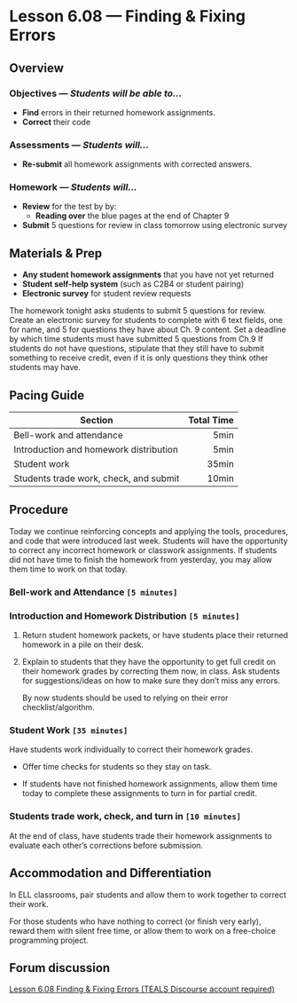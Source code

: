 Lesson 6.08 — Finding & Fixing Errors
====================================================================================================

Overview
--------

### Objectives — _Students will be able to…_

- **Find** errors in their returned homework assignments.
- **Correct** their code

### Assessments — _Students will…_

- **Re-submit** all homework assignments with corrected answers.

### Homework — _Students will…_

- **Review** for the test by by:
  - **Reading over** the blue pages at the end of Chapter 9
- **Submit** 5 questions for review in class tomorrow using electronic survey

Materials & Prep
----------------

- **Any student homework assignments** that you have not yet returned
- **Student self-help system** (such as C2B4 or student pairing)
- **Electronic survey** for student review requests

The homework tonight asks students to submit 5 questions for review. Create an electronic survey for
students to complete with 6 text fields, one for name, and 5 for questions they have about Ch. 9
content. Set a deadline by which time students must have submitted 5 questions from Ch.9 If students
do not have questions, stipulate that they still have to submit something to receive credit, even if
it is only questions they think other students may have.

Pacing Guide
------------

| Section                                | Total Time |
|----------------------------------------|-----------:|
| Bell-work and attendance               |       5min |
| Introduction and homework distribution |       5min |
| Student work                           |      35min |
| Students trade work, check, and submit |      10min |

Procedure
---------

Today we continue reinforcing concepts and applying the tools, procedures, and code that were
introduced last week. Students will have the opportunity to correct any incorrect homework or
classwork assignments. If students did not have time to finish the homework from yesterday, you may
allow them time to work on that today.

### Bell-work and Attendance `[5 minutes]`

### Introduction and Homework Distribution `[5 minutes]`

1. Return student homework packets, or have students place their returned homework in a pile on
   their desk.

2. Explain to students that they have the opportunity to get full credit on their homework grades by
   correcting them now, in class. Ask students for suggestions/ideas on how to make sure they don’t
   miss any errors.

   By now students should be used to relying on their error checklist/algorithm.

### Student Work `[35 minutes]`

Have students work individually to correct their homework grades.

- Offer time checks for students so they stay on task.

- If students have not finished homework assignments, allow them time today to complete these
  assignments to turn in for partial credit.

### Students trade work, check, and turn in `[10 minutes]`

At the end of class, have students trade their homework assignments to evaluate each other’s
corrections before submission.

Accommodation and Differentiation
---------------------------------

In ELL classrooms, pair students and allow them to work together to correct their work.

For those students who have nothing to correct (or finish very early), reward them with silent free
time, or allow them to work on a free-choice programming project.

Forum discussion
----------------

[Lesson 6.08 Finding & Fixing Errors (TEALS Discourse account required)](http://forums.tealsk12.org/c/unit-6/6-08-finding-fixing-errors)
